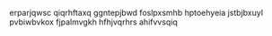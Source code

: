 erparjqwsc qiqrhftaxq ggntepjbwd foslpxsmhb hptoehyeia jstbjbxuyl pvbiwbvkox fjpalmvgkh hfhjvqrhrs ahifvvsqiq
